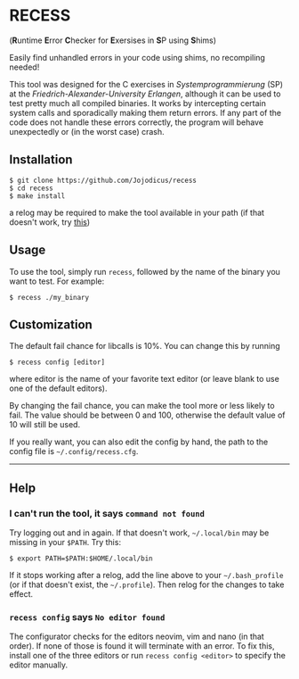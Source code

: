 # RECESS
(**R**untime **E**rror **C**hecker for **E**xersises in **S**P using **S**hims)

Easily find unhandled errors in your code using shims, no recompiling needed!

This tool was designed for the C exercises in *Systemprogrammierung* (SP) at the *Friedrich-Alexander-University Erlangen*, although it can be used to test pretty much all compiled binaries. It works by intercepting certain system calls and sporadically making them return errors. If any part of the code does not handle these errors correctly, the program will behave unexpectedly or (in the worst case) crash.

## Installation
    $ git clone https://github.com/Jojodicus/recess
    $ cd recess
    $ make install
a relog may be required to make the tool available in your path (if that doesn't work, try [this](#help))

## Usage
To use the tool, simply run `recess`, followed by the name of the binary you want to test. For example:

    $ recess ./my_binary

## Customization
The default fail chance for libcalls is 10%. You can change this by running

    $ recess config [editor]

where editor is the name of your favorite text editor (or leave blank to use one of the default editors).

By changing the fail chance, you can make the tool more or less likely to fail. The value should be between 0 and 100, otherwise the default value of 10 will still be used.

If you really want, you can also edit the config by hand, the path to the config file is `~/.config/recess.cfg`.

---

## Help

### I can't run the tool, it says `command not found`
<!-- @TODO give copy paste for dynamically loading .profile even if .bash_profile is present, also: give better quality help for applying changes -->
Try logging out and in again. If that doesn't work, `~/.local/bin` may be missing in your `$PATH`. Try this:

    $ export PATH=$PATH:$HOME/.local/bin

If it stops working after a relog, add the line above to your `~/.bash_profile` (or if that doesn't exist, the `~/.profile`). Then relog for the changes to take effect.

### `recess config` says `No editor found`
The configurator checks for the editors neovim, vim and nano (in that order). If none of those is found it will terminate with an error. To fix this, install one of the three editors or run `recess config <editor>` to specify the editor manually.
